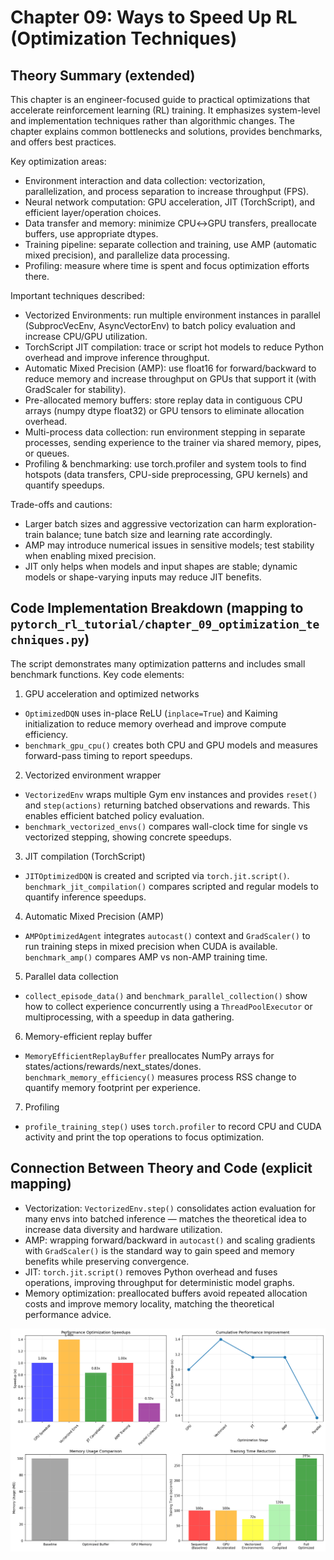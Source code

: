 # Chapter 09: Ways to Speed Up RL (Optimization Techniques)

## Theory Summary (extended)

This chapter is an engineer-focused guide to practical optimizations that accelerate reinforcement learning (RL) training. It emphasizes system-level and implementation techniques rather than algorithmic changes. The chapter explains common bottlenecks and solutions, provides benchmarks, and offers best practices.

Key optimization areas:
- Environment interaction and data collection: vectorization, parallelization, and process separation to increase throughput (FPS).
- Neural network computation: GPU acceleration, JIT (TorchScript), and efficient layer/operation choices.
- Data transfer and memory: minimize CPU↔GPU transfers, preallocate buffers, use appropriate dtypes.
- Training pipeline: separate collection and training, use AMP (automatic mixed precision), and parallelize data processing.
- Profiling: measure where time is spent and focus optimization efforts there.

Important techniques described:
- Vectorized Environments: run multiple environment instances in parallel (SubprocVecEnv, AsyncVectorEnv) to batch policy evaluation and increase CPU/GPU utilization.
- TorchScript JIT compilation: trace or script hot models to reduce Python overhead and improve inference throughput.
- Automatic Mixed Precision (AMP): use float16 for forward/backward to reduce memory and increase throughput on GPUs that support it (with GradScaler for stability).
- Pre-allocated memory buffers: store replay data in contiguous CPU arrays (numpy dtype float32) or GPU tensors to eliminate allocation overhead.
- Multi-process data collection: run environment stepping in separate processes, sending experience to the trainer via shared memory, pipes, or queues.
- Profiling & benchmarking: use torch.profiler and system tools to find hotspots (data transfers, CPU-side preprocessing, GPU kernels) and quantify speedups.

Trade-offs and cautions:
- Larger batch sizes and aggressive vectorization can harm exploration-train balance; tune batch size and learning rate accordingly.
- AMP may introduce numerical issues in sensitive models; test stability when enabling mixed precision.
- JIT only helps when models and input shapes are stable; dynamic models or shape-varying inputs may reduce JIT benefits.


## Code Implementation Breakdown (mapping to `pytorch_rl_tutorial/chapter_09_optimization_techniques.py`)

The script demonstrates many optimization patterns and includes small benchmark functions. Key code elements:

1) GPU acceleration and optimized networks
- `OptimizedDQN` uses in-place ReLU (`inplace=True`) and Kaiming initialization to reduce memory overhead and improve compute efficiency.
- `benchmark_gpu_cpu()` creates both CPU and GPU models and measures forward-pass timing to report speedups.

2) Vectorized environment wrapper
- `VectorizedEnv` wraps multiple Gym env instances and provides `reset()` and `step(actions)` returning batched observations and rewards. This enables efficient batched policy evaluation.
- `benchmark_vectorized_envs()` compares wall-clock time for single vs vectorized stepping, showing concrete speedups.

3) JIT compilation (TorchScript)
- `JITOptimizedDQN` is created and scripted via `torch.jit.script()`. `benchmark_jit_compilation()` compares scripted and regular models to quantify inference speedups.

4) Automatic Mixed Precision (AMP)
- `AMPOptimizedAgent` integrates `autocast()` context and `GradScaler()` to run training steps in mixed precision when CUDA is available. `benchmark_amp()` compares AMP vs non-AMP training time.

5) Parallel data collection
- `collect_episode_data()` and `benchmark_parallel_collection()` show how to collect experience concurrently using a `ThreadPoolExecutor` or multiprocessing, with a speedup in data gathering.

6) Memory-efficient replay buffer
- `MemoryEfficientReplayBuffer` preallocates NumPy arrays for states/actions/rewards/next_states/dones. `benchmark_memory_efficiency()` measures process RSS change to quantify memory footprint per experience.

7) Profiling
- `profile_training_step()` uses `torch.profiler` to record CPU and CUDA activity and print the top operations to focus optimization.


## Connection Between Theory and Code (explicit mapping)

- Vectorization: `VectorizedEnv.step()` consolidates action evaluation for many envs into batched inference — matches the theoretical idea to increase data diversity and hardware utilization.
- AMP: wrapping forward/backward in `autocast()` and scaling gradients with `GradScaler()` is the standard way to gain speed and memory benefits while preserving convergence.
- JIT: `torch.jit.script()` removes Python overhead and fuses operations, improving throughput for deterministic model graphs.
- Memory optimization: preallocated buffers avoid repeated allocation costs and improve memory locality, matching the theoretical performance advice.


![Image title](../results/chapter_09_optimization_results.png)